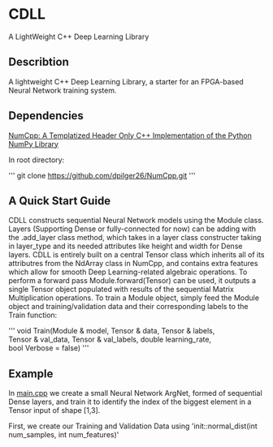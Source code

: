 # CDLL

A LightWeight C++ Deep Learning Library
## Describtion

A lightweight C++ Deep Learning Library, a starter for an FPGA-based Neural Network training system.

## Dependencies

[NumCpp: A Templatized Header Only C++ Implementation of the Python NumPy Library](https://github.com/dpilger26/NumCpp)

In root directory:

'''
git clone https://github.com/dpilger26/NumCpp.git
'''
## A Quick Start Guide

CDLL constructs sequential Neural Network models using the Module class. Layers (Supporting Dense or fully-connected for now) can be adding with the
.add_layer class method, which takes in a layer class constructer taking in layer_type and its needed attributes like height and width for Dense layers.
CDLL is entirely built on a central Tensor<dtype> class which inherits all of its attributres from the NdArray<dtype> class in NumCpp, and contains extra features which allow for smooth Deep Learning-related algebraic operations. To perform a forward pass Module.forward(Tensor<dtype>) can be used, it outputs a single Tensor<dtype> object populated with results of the sequential Matrix Multiplication operations. To train a Module object, simply feed the Module object and training/validation data and their corresponding labels to the Train function:

'''
void Train(Module & model, Tensor<double> & data, Tensor<double> & labels,\
 Tensor<double> & val_data, Tensor<double> & val_labels, double learning_rate,\
                                             bool Verbose = false)
'''

## Example
 
In [main.cpp](https://github.com/EddCBen/CDLL/blob/main/main.cpp) we create a small Neural Network ArgNet, formed of sequential Dense layers, and train it 
to identify the index of the biggest element in a Tensor<double> input of shape [1,3].

First, we create our Training and Validation Data using 'init::normal_dist(int num_samples, int num_features)'
